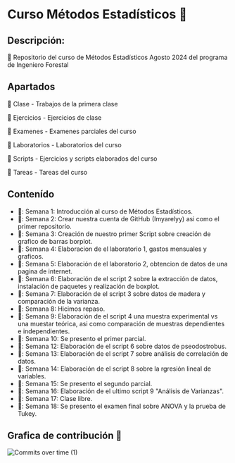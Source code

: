 # Curso Métodos Estadísticos 🥇
## Descripción:
:dart: Repositorio del curso de Métodos Estadísticos Agosto 2024 del programa de Ingeniero Forestal 

## Apartados 
📂 Clase - Trabajos de la primera clase 

📂 Ejercicios - Ejercicios de clase 

📂 Examenes - Examenes parciales del curso 

📂 Laboratorios - Laboratorios del curso

📂 Scripts - Ejercicios y scripts elaborados del curso

📂 Tareas - Tareas del curso

## Contenído

+ 🦋: Semana 1: Introducción al curso de Métodos Estadísticos.
+ 🦋: Semana 2: Crear nuestra cuenta de GitHub (Imyarelyy) asi como el primer repositorío.
+ 🦋: Semana 3: Creación de nuestro primer Script sobre creación de grafico de barras borplot.
+ 🦋: Semana 4: Elaboracion de el laboratorio 1, gastos mensuales y graficos. 
+ 🦋: Semana 5: Elaboración de el laboratorio 2, obtencion de datos de una pagina de internet.
+ 🦋: Semana 6: Elaboración de el script 2 sobre la extracción de datos, instalación de paquetes y realización de boxplot. 
+ 🦋: Semana 7: Elaboración de el script 3 sobre datos de madera y comparación de la varianza. 
+ 🦋: Semana 8: Hicimos repaso. 
+ 🦋: Semana 9: Elaboración de el script 4 una muestra experimental vs una muestar teórica, asi como comparación de muestras dependientes e independientes. 
+ 🦋: Semana 10: Se presento el primer parcial. 
+ 🦋: Semana 12: Elaboración de el script 6 sobre datos de pseodostrobus.
+ 🦋: Semana 13: Elaboración de el script 7 sobre análisis de correlación  de datos.
+ 🦋: Semana 14: Elaboración de el script 8 sobre la rgresión lineal de variables.
+ 🦋: Semana 15: Se presento el segundo parcial.
+ 🦋: Semana 16: Elaboración de el ultimo script 9 "Análisis de Varianzas".
+ 🦋: Semana 17: Clase libre.
+ 🦋: Semana 18: Se presento el examen final sobre ANOVA y la prueba de Tukey. 

## Grafica de contribución 💟

![Commits over time (1)](https://github.com/user-attachments/assets/e3c12c7c-fe10-45a9-b481-82ccc7b8b153)

